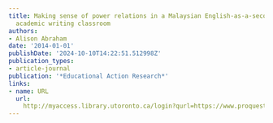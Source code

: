 ```yaml
---
title: Making sense of power relations in a Malaysian English-as-a-second-language
  academic writing classroom
authors:
- Alison Abraham
date: '2014-01-01'
publishDate: '2024-10-10T14:22:51.512998Z'
publication_types:
- article-journal
publication: '*Educational Action Research*'
links:
- name: URL
  url: 
    http://myaccess.library.utoronto.ca/login?qurl=https://www.proquest.com/docview/1636812600?accountid=14771&bdid=38384&_bd=1Zf6%2BW4n4yDlk8W8v%2FFR2Sfai1k%3D
---
```

